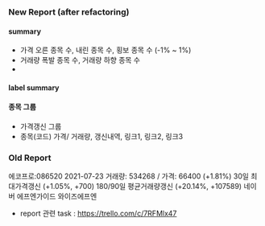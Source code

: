 ### New Report (after refactoring)
#### summary
- 가격 오른 종목 수, 내린 종목 수, 횡보 종목 수 (-1% ~ 1%)
- 거래량 폭발 종목 수, 거래량 하향 종목 수
- 
#### label summary

#### 종목 그룹
- 가격갱신 그룹
- 종목(코드) 가격/ 거래량, 갱신내역, 링크1, 링크2, 링크3



### Old Report
에코프로:086520
2021-07-23 거래량: 534268 / 가격: 66400 (+1.81%)
30일 최대가격갱신 (+1.05%, +700)
180/90일 평균거래량갱신 (+20.14%, +107589)
네이버
에프엔가이드
와이즈에프엔

- report 관련 task : https://trello.com/c/7RFMlx47
